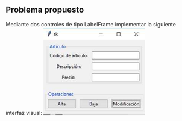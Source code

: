 ## Problema propuesto
Mediante dos controles de tipo LabelFrame implementar la siguiente interfaz visual:
![imagen-problema](67_1.jpg)